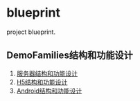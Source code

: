 # blueprint
project blueprint.

## DemoFamilies结构和功能设计
1. [服务器结构和功能设计](DemoFamilies-structure-and-function-design-Server.md)
2. [H5结构和功能设计](DemoFamilies-structure-and-function-design-H5.md)
3. [Android结构和功能设计](DemoFamilies-structure-and-function-design-Android.md)
